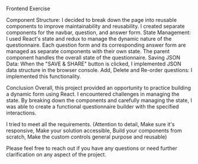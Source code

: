 Frontend Exercise

Component Structure: I decided to break down the page into reusable components to improve maintainability and reusability. I created separate components for the navbar, question, and answer form.
State Management: I used React's state and redux to manage the dynamic nature of the questionnaire. Each question form and its corresponding answer form are managed as separate components with their own state. The parent component handles the overall state of the questionnaire.
Saving JSON Data: When the "SAVE & SHARE" button is clicked, I implemented JSON data structure in the browser console.
Add, Delete and Re-order questions: I implemented this functionality.

Conclusion
Overall, this project provided an opportunity to practice building a dynamic form using React. I encountered challenges in managing the state. By breaking down the components and carefully managing the state, I was able to create a functional questionnaire builder with the specified interactions.

I tried to meet all the requirements. (Attention to detail, Make sure it's responsive, Make your solution accessible, Build your components from scratch, Make the custom controls general purpose and reusable)

Please feel free to reach out if you have any questions or need further clarification on any aspect of the project.
